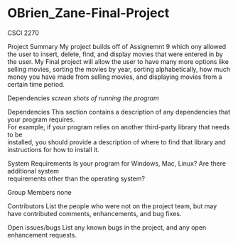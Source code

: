 # OBrien_Zane-Final-Project
CSCI 2270

Project	Summary 
  My project builds off of Assignemnt 9 which ony allowed the user to insert, delete, find, and display movies that were entered in by the user. My Final project will allow the user to have many more options like selling movies, sorting the movies by year, sorting alphabetically, how much money you have made from selling movies, and displaying movies from a certain time period.

Dependencies
*screen shots of running the program*

Dependencies
This	section	contains	a	description	of	any	dependencies	that	your	program	requires.	
For	example,	if	your	program	relies	on	another	third-party	library	that	needs	to	be	
installed,	you	should	provide	a	description	of	where	to	find	that	library	and	
instructions	for	how	to	install	it.


System	Requirements
Is	your	program	for	Windows,	Mac,	Linux?	Are	there	additional	system	
requirements other	than	the	operating	system?

Group	Members
none 

Contributors
List	the	people	who	were	not	on	the	project	team,	but	may	have	contributed	
comments,	enhancements,	and	bug	fixes.

Open	issues/bugs
List	any	known	bugs	in	the	project,	and	any	open	enhancement	requests.
